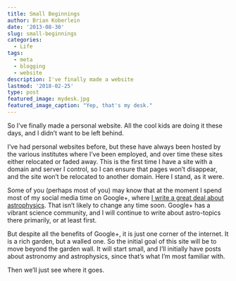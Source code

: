 ```yaml
---
title: Small Beginnings
author: Brian Koberlein
date: '2013-08-30'
slug: small-beginnings
categories:
  - Life
tags:
  - meta
  - blogging
  - website
description: I've finally made a website
lastmod: '2018-02-25'
type: post
featured_image: mydesk.jpg
featured_image_caption: "Yep, that's my desk."
---
```


So I’ve finally made a personal website.  All the cool kids are doing it these days, and I didn’t want to be left behind.

I’ve had personal websites before, but these have always been hosted by the various institutes where I’ve been employed, and over time these sites either relocated or faded away.  This is the first time I have a site with a domain and server I control, so I can ensure that pages won’t disappear, and the site won’t be relocated to another domain.  Here I stand, as it were.

Some of you (perhaps most of you) may know that at the moment I spend most of my social media time on Google+, where [I write a great deal about astrophysics](https://plus.google.com/+BrianKoberlein). That isn’t likely to change any time soon.  Google+ has a vibrant science community, and I will continue to write about astro-topics there primarily, or at least first.

But despite all the benefits of Google+, it is just one corner of the internet.  It is a rich garden, but a walled one.  So the initial goal of this site will be to move beyond the garden wall.  It will start small, and I’ll initially have posts about astronomy and astrophysics, since that’s what I’m most familiar with.

Then we’ll just see where it goes.